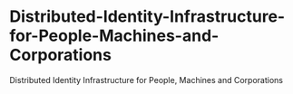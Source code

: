 # Distributed-Identity-Infrastructure-for-People-Machines-and-Corporations
Distributed Identity Infrastructure for People, Machines and Corporations
